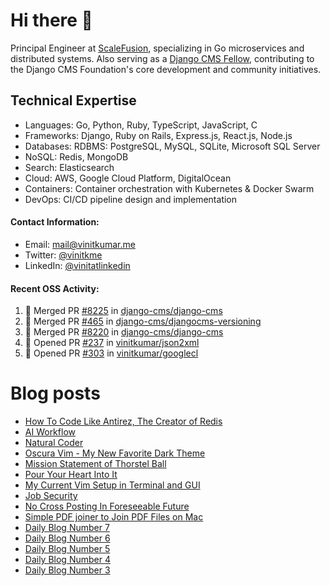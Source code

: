 # Hi there 👋

Principal Engineer at [ScaleFusion](https://scalefusion.com/), specializing in Go microservices and distributed systems. Also serving as a [Django CMS Fellow](https://www.django-cms.org/en/blog/2024/11/07/welcoming-vinit-kumar-as-the-newest-django-cms-fellow/), contributing to the Django CMS Foundation's core development and community initiatives.

## Technical Expertise

- Languages: Go, Python, Ruby, TypeScript, JavaScript, C
- Frameworks: Django, Ruby on Rails, Express.js, React.js, Node.js
- Databases: RDBMS: PostgreSQL, MySQL, SQLite, Microsoft SQL Server
- NoSQL: Redis, MongoDB
- Search: Elasticsearch
- Cloud: AWS, Google Cloud Platform, DigitalOcean
- Containers: Container orchestration with Kubernetes & Docker Swarm
- DevOps: CI/CD pipeline design and implementation


#### Contact Information:

- Email: <a href="mailto:mail@vinitkumar.me">mail@vinitkumar.me</a>
- Twitter: [@vinitkme](https://twitter.com/vinitkme)
- LinkedIn: [@vinitatlinkedin](https://www.linkedin.com/in/vinitatlinkedin/)  

#### Recent OSS Activity:

<!--START_SECTION:activity-->
1. 🎉 Merged PR [#8225](https://github.com/django-cms/django-cms/pull/8225) in [django-cms/django-cms](https://github.com/django-cms/django-cms)
2. 🎉 Merged PR [#465](https://github.com/django-cms/djangocms-versioning/pull/465) in [django-cms/djangocms-versioning](https://github.com/django-cms/djangocms-versioning)
3. 🎉 Merged PR [#8220](https://github.com/django-cms/django-cms/pull/8220) in [django-cms/django-cms](https://github.com/django-cms/django-cms)
4. 💪 Opened PR [#237](https://github.com/vinitkumar/json2xml/pull/237) in [vinitkumar/json2xml](https://github.com/vinitkumar/json2xml)
5. 💪 Opened PR [#303](https://github.com/vinitkumar/googlecl/pull/303) in [vinitkumar/googlecl](https://github.com/vinitkumar/googlecl)
<!--END_SECTION:activity-->

# Blog posts
<!-- BLOG-POST-LIST:START -->
- [How To Code Like Antirez, The Creator of Redis](https://vinitkumar.me/code-like-antirez/)
- [AI Workflow](https://vinitkumar.me/ai-workflow/)
- [Natural Coder](https://vinitkumar.me/natural-coder/)
- [Oscura Vim - My New Favorite Dark Theme](https://vinitkumar.me/oscura-vim/)
- [Mission Statement of Thorstel Ball](https://vinitkumar.me/thorsten-mission-statement/)
- [Pour Your Heart Into It](https://vinitkumar.me/pour-your-heart-into-it/)
- [My Current Vim Setup in Terminal and GUI](https://vinitkumar.me/current-vim-setup/)
- [Job Security](https://vinitkumar.me/job-security/)
- [No Cross Posting In Foreseeable Future](https://vinitkumar.me/no-cross-posting/)
- [Simple PDF joiner to Join PDF Files on Mac](https://vinitkumar.me/pdf-joiner/)
- [Daily Blog Number 7](https://vinitkumar.me/daily-short-blog-7/)
- [Daily Blog Number 6](https://vinitkumar.me/daily-short-blog-6/)
- [Daily Blog Number 5](https://vinitkumar.me/daily-short-blog-5/)
- [Daily Blog Number 4](https://vinitkumar.me/daily-short-blog-4/)
- [Daily Blog Number 3](https://vinitkumar.me/daily-short-blog-3/)
<!-- BLOG-POST-LIST:END -->
